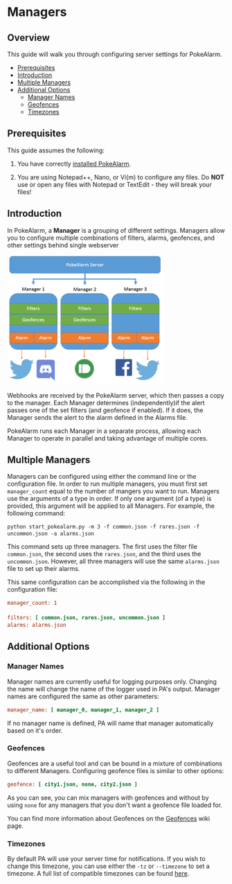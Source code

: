# Managers

## Overview

This guide will walk you through configuring server settings for PokeAlarm.

* [Prerequisites](#prerequisites)
* [Introduction](#introduction)
* [Multiple Managers](#multiple-managers)
* [Additional Options](#additional-options)
  * [Manager Names](#manager-names)
  * [Geofences](#geofences)
  * [Timezones](#timezones)

## Prerequisites
This guide assumes the following:

1. You have correctly [installed PokeAlarm](installation).

2. You are using Notepad++, Nano, or Vi(m) to configure any files. Do **NOT**
use or open any files with Notepad or TextEdit - they will break your files!

## Introduction
In PokeAlarm, a **Manager** is a grouping of different settings. Managers
allow you to configure multiple combinations of filters, alarms, geofences,
and other settings behind single webserver

![Manager Example](../images/v3_overview.png)

Webhooks are received by the PokeAlarm server, which then passes a copy to
the manager. Each Manager determines (independently)if the alert passes one
of the set filters (and geofence if enabled). If it does, the Manager sends
the alert to the alarm defined in the Alarms file.

PokeAlarm runs each Manager in a separate process, allowing each Manager to
operate in parallel and taking advantage of multiple cores.

## Multiple Managers

 Managers can be configured using either the command line or the configuration
 file. In order to run multiple managers, you must first set `manager_count`
 equal to the number of mangers you want to run. Managers use the arguments of
 a type in order. If only one argument (of a type) is provided, this argument
 will be applied to all Managers. For example, the following command:
 ```
 python start_pokealarm.py -m 3 -f common.json -f rares.json -f uncommon.json -a alarms.json
 ```  
 This command sets up three managers. The first uses the filter file
 `common.json`, the second uses the `rares.json`, and the third uses the
 `uncommon.json`. However, all three managers will use the same `alarms.json`
 file to set up their alarms.

 This same configuration can be accomplished via the following in the
 configuration file:

 ```ini
manager_count: 1

filters: [ common.json, rares.json, uncommon.json ]
alarms: alarms.json
```

## Additional Options

### Manager Names

Manager names are currently useful for logging purposes only. Changing the
name will change the name of the logger used in PA's output. Manager names
are configured the same as other parameters:

```ini
manager_name: [ manager_0, manager_1, manager_2 ]
```

If no manager name is defined, PA will name that manager automatically based
on it's order.

### Geofences

Geofences are a useful tool and can be bound in a mixture of combinations to
different Managers. Configuring geofence files is similar to other options:

```ini
geofence: [ city1.json, none, city2.json ]
```

As you can see, you can mix managers with geofences and without by using
`none` for any managers that you don't want a geofence file loaded for.

You can find more information about Geofences on the [Geofences](geofences)
wiki page.

### Timezones

By default PA will use your server time for notifications. If you wish to
change this timezone, you can use either the `-tz` or `--timezone` to set a
timezone. A full list of compatible timezones can be found  [here](https://en.wikipedia.org/wiki/List_of_tz_database_time_zones).
